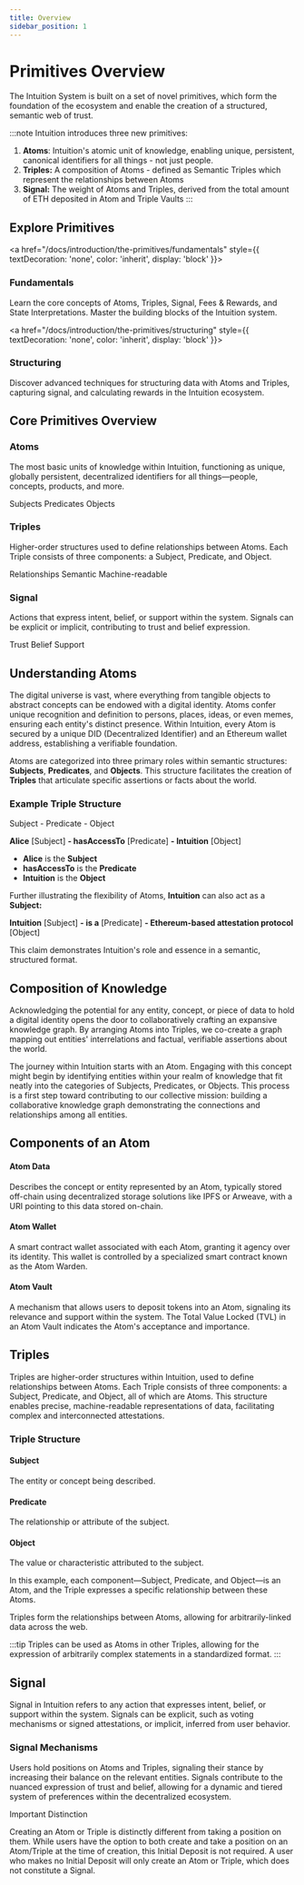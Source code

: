 ```yaml
---
title: Overview
sidebar_position: 1
---
```


# Primitives Overview

The Intuition System is built on a set of novel primitives, which form the foundation of the ecosystem and enable the creation of a structured, semantic web of trust. 

:::note
Intuition introduces three new primitives: 

1. **Atoms**: Intuition's atomic unit of knowledge, enabling unique, persistent, canonical identifiers for all things - not just people.
2. **Triples:** A composition of Atoms - defined as Semantic Triples which represent the relationships between Atoms
3. **Signal:** The weight of Atoms and Triples, derived from the total amount of ETH deposited in Atom and Triple Vaults
:::

## Explore Primitives

<div className="uniform-card-grid">

<a href="/docs/introduction/the-primitives/fundamentals" style={{ textDecoration: 'none', color: 'inherit', display: 'block' }}>
<div className="uniform-card clickable-card">
<h3 className="uniform-card-title">Fundamentals</h3>
<p className="uniform-card-content">
Learn the core concepts of Atoms, Triples, Signal, Fees & Rewards, and State Interpretations. Master the building blocks of the Intuition system.
</p>
</div>
</a>

<a href="/docs/introduction/the-primitives/structuring" style={{ textDecoration: 'none', color: 'inherit', display: 'block' }}>
<div className="uniform-card clickable-card">
<h3 className="uniform-card-title">Structuring</h3>
<p className="uniform-card-content">
Discover advanced techniques for structuring data with Atoms and Triples, capturing signal, and calculating rewards in the Intuition ecosystem.
</p>
</div>
</a>

</div>

## Core Primitives Overview

<div className="uniform-card-grid-small">

<div className="uniform-card">
<h3 className="uniform-card-title">Atoms</h3>
<p className="uniform-card-content">
The most basic units of knowledge within Intuition, functioning as unique, globally persistent, decentralized identifiers for all things—people, concepts, products, and more.
</p>
<div style={{ display: 'flex', gap: '0.5rem', flexWrap: 'wrap', marginTop: '1rem' }}>
<span style={{ backgroundColor: 'var(--ifm-color-emphasis-100)', padding: '0.25rem 0.5rem', borderRadius: '4px', fontSize: '0.875rem', color: 'var(--ifm-color-emphasis-700)' }}>Subjects</span>
<span style={{ backgroundColor: 'var(--ifm-color-emphasis-100)', padding: '0.25rem 0.5rem', borderRadius: '4px', fontSize: '0.875rem', color: 'var(--ifm-color-emphasis-700)' }}>Predicates</span>
<span style={{ backgroundColor: 'var(--ifm-color-emphasis-100)', padding: '0.25rem 0.5rem', borderRadius: '4px', fontSize: '0.875rem', color: 'var(--ifm-color-emphasis-700)' }}>Objects</span>
</div>
</div>

<div className="uniform-card">
<h3 className="uniform-card-title">Triples</h3>
<p className="uniform-card-content">
Higher-order structures used to define relationships between Atoms. Each Triple consists of three components: a Subject, Predicate, and Object.
</p>
<div style={{ display: 'flex', gap: '0.5rem', flexWrap: 'wrap', marginTop: '1rem' }}>
<span style={{ backgroundColor: 'var(--ifm-color-emphasis-100)', padding: '0.25rem 0.5rem', borderRadius: '4px', fontSize: '0.875rem', color: 'var(--ifm-color-emphasis-700)' }}>Relationships</span>
<span style={{ backgroundColor: 'var(--ifm-color-emphasis-100)', padding: '0.25rem 0.5rem', borderRadius: '4px', fontSize: '0.875rem', color: 'var(--ifm-color-emphasis-700)' }}>Semantic</span>
<span style={{ backgroundColor: 'var(--ifm-color-emphasis-100)', padding: '0.25rem 0.5rem', borderRadius: '4px', fontSize: '0.875rem', color: 'var(--ifm-color-emphasis-700)' }}>Machine-readable</span>
</div>
</div>

<div className="uniform-card">
<h3 className="uniform-card-title">Signal</h3>
<p className="uniform-card-content">
Actions that express intent, belief, or support within the system. Signals can be explicit or implicit, contributing to trust and belief expression.
</p>
<div style={{ display: 'flex', gap: '0.5rem', flexWrap: 'wrap', marginTop: '1rem' }}>
<span style={{ backgroundColor: 'var(--ifm-color-emphasis-100)', padding: '0.25rem 0.5rem', borderRadius: '4px', fontSize: '0.875rem', color: 'var(--ifm-color-emphasis-700)' }}>Trust</span>
<span style={{ backgroundColor: 'var(--ifm-color-emphasis-100)', padding: '0.25rem 0.5rem', borderRadius: '4px', fontSize: '0.875rem', color: 'var(--ifm-color-emphasis-700)' }}>Belief</span>
<span style={{ backgroundColor: 'var(--ifm-color-emphasis-100)', padding: '0.25rem 0.5rem', borderRadius: '4px', fontSize: '0.875rem', color: 'var(--ifm-color-emphasis-700)' }}>Support</span>
</div>
</div>

</div>

## Understanding Atoms

The digital universe is vast, where everything from tangible objects to abstract concepts can be endowed with a digital identity. Atoms confer unique recognition and definition to persons, places, ideas, or even memes, ensuring each entity's distinct presence. Within Intuition, every Atom is secured by a unique DID (Decentralized Identifier) and an Ethereum wallet address, establishing a verifiable foundation.

Atoms are categorized into three primary roles within semantic structures: **Subjects**, **Predicates**, and **Objects**. This structure facilitates the creation of **Triples** that articulate specific assertions or facts about the world.

### Example Triple Structure

<div style={{ backgroundColor: 'var(--ifm-color-emphasis-50)', padding: '1rem', borderRadius: '8px', margin: '1rem 0', border: '1px solid var(--ifm-color-emphasis-300)' }}>
<p style={{ margin: '0 0 0.5rem 0', fontWeight: '600', color: 'var(--ifm-color-emphasis-900)' }}>Subject - Predicate - Object</p>
<p style={{ margin: '0', fontFamily: 'monospace', fontSize: '0.9rem', color: 'var(--ifm-color-emphasis-700)' }}>
<strong>Alice</strong> <span style={{ color: 'var(--ifm-color-emphasis-600)' }}>[Subject]</span> <strong>- hasAccessTo</strong> <span style={{ color: 'var(--ifm-color-emphasis-600)' }}>[Predicate]</span> <strong>- Intuition</strong> <span style={{ color: 'var(--ifm-color-emphasis-600)' }}>[Object]</span>
</p>
</div>

* **Alice** is the **Subject**
* **hasAccessTo** is the **Predicate**
* **Intuition** is the **Object**

Further illustrating the flexibility of Atoms, **Intuition** can also act as a **Subject:**

<div style={{ backgroundColor: 'var(--ifm-color-emphasis-50)', padding: '1rem', borderRadius: '8px', margin: '1rem 0', border: '1px solid var(--ifm-color-emphasis-300)' }}>
<p style={{ margin: '0', fontFamily: 'monospace', fontSize: '0.9rem', color: 'var(--ifm-color-emphasis-700)' }}>
<strong>Intuition</strong> <span style={{ color: 'var(--ifm-color-emphasis-600)' }}>[Subject]</span> <strong>- is a</strong> <span style={{ color: 'var(--ifm-color-emphasis-600)' }}>[Predicate]</span> <strong>- Ethereum-based attestation protocol</strong> <span style={{ color: 'var(--ifm-color-emphasis-600)' }}>[Object]</span>
</p>
</div>

This claim demonstrates Intuition's role and essence in a semantic, structured format.

## Composition of Knowledge

Acknowledging the potential for any entity, concept, or piece of data to hold a digital identity opens the door to collaboratively crafting an expansive knowledge graph. By arranging Atoms into Triples, we co-create a graph mapping out entities' interrelations and factual, verifiable assertions about the world.

The journey within Intuition starts with an Atom. Engaging with this concept might begin by identifying entities within your realm of knowledge that fit neatly into the categories of Subjects, Predicates, or Objects. This process is a first step toward contributing to our collective mission: building a collaborative knowledge graph demonstrating the connections and relationships among all entities.

## Components of an Atom

<div className="uniform-card-grid-small">

<div className="uniform-card">
<h4 className="uniform-card-title">Atom Data</h4>
<p className="uniform-card-content">
Describes the concept or entity represented by an Atom, typically stored off-chain using decentralized storage solutions like IPFS or Arweave, with a URI pointing to this data stored on-chain.
</p>
</div>

<div className="uniform-card">
<h4 className="uniform-card-title">Atom Wallet</h4>
<p className="uniform-card-content">
A smart contract wallet associated with each Atom, granting it agency over its identity. This wallet is controlled by a specialized smart contract known as the Atom Warden.
</p>
</div>

<div className="uniform-card">
<h4 className="uniform-card-title">Atom Vault</h4>
<p className="uniform-card-content">
A mechanism that allows users to deposit tokens into an Atom, signaling its relevance and support within the system. The Total Value Locked (TVL) in an Atom Vault indicates the Atom's acceptance and importance.
</p>
</div>

</div>

## Triples

Triples are higher-order structures within Intuition, used to define relationships between Atoms. Each Triple consists of three components: a Subject, Predicate, and Object, all of which are Atoms. This structure enables precise, machine-readable representations of data, facilitating complex and interconnected attestations.

### Triple Structure

<div className="uniform-card-grid-small" style={{ marginTop: '1rem' }}>

<div className="uniform-card">
<h4 className="uniform-card-title">Subject</h4>
<p className="uniform-card-content">
The entity or concept being described.
</p>
</div>

<div className="uniform-card">
<h4 className="uniform-card-title">Predicate</h4>
<p className="uniform-card-content">
The relationship or attribute of the subject.
</p>
</div>

<div className="uniform-card">
<h4 className="uniform-card-title">Object</h4>
<p className="uniform-card-content">
The value or characteristic attributed to the subject.
</p>
</div>

</div>

In this example, each component—Subject, Predicate, and Object—is an Atom, and the Triple expresses a specific relationship between these Atoms.

Triples form the relationships between Atoms, allowing for arbitrarily-linked data across the web.

:::tip
Triples can be used as Atoms in other Triples, allowing for the expression of arbitrarily complex statements in a standardized format.
:::

## Signal

Signal in Intuition refers to any action that expresses intent, belief, or support within the system. Signals can be explicit, such as voting mechanisms or signed attestations, or implicit, inferred from user behavior.

### Signal Mechanisms

Users hold positions on Atoms and Triples, signaling their stance by increasing their balance on the relevant entities. Signals contribute to the nuanced expression of trust and belief, allowing for a dynamic and tiered system of preferences within the decentralized ecosystem.

<div className="uniform-card" style={{ margin: '1rem 0' }}>
<p className="uniform-card-title" style={{ marginBottom: '0.5rem' }}>Important Distinction</p>
<p className="uniform-card-content" style={{ margin: 0 }}>
Creating an Atom or Triple is distinctly different from taking a position on them. While users have the option to both create and take a position on an Atom/Triple at the time of creation, this Initial Deposit is not required. A user who makes no Initial Deposit will only create an Atom or Triple, which does not constitute a Signal.
</p>
</div>
